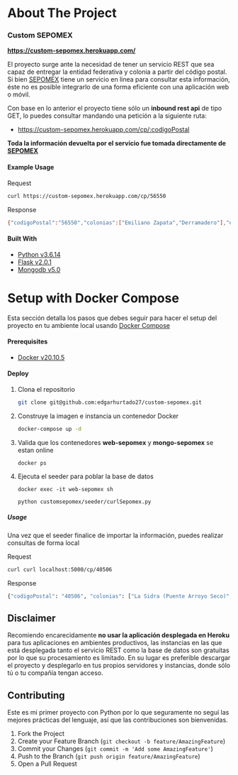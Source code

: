# About The Project

### Custom SEPOMEX
**https://custom-sepomex.herokuapp.com/**

El proyecto surge ante la necesidad de tener un servicio REST que sea capaz de entregar la entidad federativa y colonia a partir del código postal.
Si bien [SEPOMEX](https://www.correosdemexico.gob.mx/SSLServicios/ConsultaCP/Descarga.aspx) tiene un servicio en linea para consultar esta información, éste no es posible integrarlo de una forma eficiente con una aplicación web o móvil.

Con base en lo anterior el proyecto tiene sólo un **inbound rest api** de tipo GET, lo puedes consultar mandando una petición a la siguiente ruta:

* https://custom-sepomex.herokuapp.com/cp/:codigoPostal

**Toda la información devuelta por el servicio fue tomada directamente de [SEPOMEX](https://www.correosdemexico.gob.mx/SSLServicios/ConsultaCP/Descarga.aspx)**

#### Example Usage
Request
```sh
curl https://custom-sepomex.herokuapp.com/cp/56550
```
Response 
```sh
{"codigoPostal":"56550","colonias":["Emiliano Zapata","Derramadero"],"estao":"México","municipio":"Ixtapaluca"}
```
#### Built With
* [Python v3.6.14](https://www.python.org/)
* [Flask v2.0.1](https://flask.palletsprojects.com/en/2.0.x/)
* [Mongodb v5.0](https://www.mongodb.com/)


# Setup with Docker Compose

Esta sección detalla los pasos que debes seguir para hacer el setup del proyecto en tu ambiente local usando [Docker Compose](https://docs.docker.com/compose/)
#### Prerequisites
* [Docker v20.10.5](https://docs.docker.com/get-docker/)

#### Deploy

1. Clona el repositorio
   ```sh
   git clone git@github.com:edgarhurtado27/custom-sepomex.git
   ```
2. Construye la imagen e instancia un contenedor Docker
   ```sh
   docker-compose up -d
   ```
3. Valida que los contenedores **web-sepomex** y **mongo-sepomex** se estan online
   ```JS
   docker ps
   ```
4. Ejecuta el seeder para poblar la base de datos
   ```JS
   docker exec -it web-sepomex sh
   ```
   ```JS
   python customsepomex/seeder/curlSepomex.py
   ```

##### Usage

Una vez que el seeder finalice de importar la información, puedes realizar consultas de forma local

Request
```sh
curl curl localhost:5000/cp/40506
```
Response 
```sh
{"codigoPostal": "40506", "colonias": ["La Sidra (Puente Arroyo Seco)", "El Veladero", "Ojo de Agua", "Palapa"], "estado": "Guerrero", "municipio": "Arcelia" }
```
## Disclaimer
Recomiendo encarecidamente **no usar la aplicación desplegada en Heroku** para tus aplicaciones en ambientes productivos, las instancias en las que está desplegada tanto el servicio REST como la base de datos son gratuitas por lo que su procesamiento es limitado. En su lugar es preferible descargar el proyecto y desplegarlo en tus propios servidores y instancias, donde sólo tú o tu compañía tengan acceso.  

## Contributing
Este es mi primer proyecto con Python por lo que seguramente no seguí las mejores prácticas del lenguaje, así que las contribuciones son bienvenidas.

1. Fork the Project
2. Create your Feature Branch (`git checkout -b feature/AmazingFeature`)
3. Commit your Changes (`git commit -m 'Add some AmazingFeature'`)
4. Push to the Branch (`git push origin feature/AmazingFeature`)
5. Open a Pull Request
